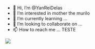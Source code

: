 - 👋 Hi, I’m @YanReiDelas
- 👀 I’m interested in mother the murilo
- 🌱 I’m currently learning ...
- 💞️ I’m looking to collaborate on ...
- 📫 How to reach me ...
TESTE

![](https://quatrorodas.abril.com.br/wp-content/uploads/2022/07/09_steiger_FLP8994.jpg?quality=70&strip=info)

<!---
YanReiDelas/YanReiDelas is a ✨ special ✨ repository because its `README.md` (this file) appears on your GitHub profile.
You can click the Preview link to take a look at your changes.
--->
